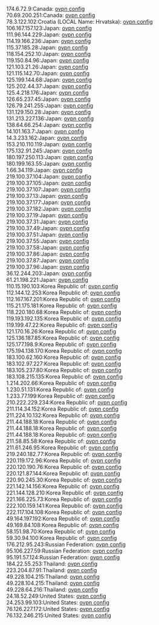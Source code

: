174.6.72.9:Canada: [ovpn config](vpn/174_6_72_9.ovpn)  
70.69.200.251:Canada: [ovpn config](vpn/70_69_200_251.ovpn)  
78.3.122.102:Croatia (LOCAL Name: Hrvatska): [ovpn config](vpn/78_3_122_102.ovpn)  
106.167.157.123:Japan: [ovpn config](vpn/106_167_157_123.ovpn)  
111.96.144.229:Japan: [ovpn config](vpn/111_96_144_229.ovpn)  
114.19.166.236:Japan: [ovpn config](vpn/114_19_166_236.ovpn)  
115.37.185.28:Japan: [ovpn config](vpn/115_37_185_28.ovpn)  
118.154.252.10:Japan: [ovpn config](vpn/118_154_252_10.ovpn)  
119.150.84.96:Japan: [ovpn config](vpn/119_150_84_96.ovpn)  
121.103.21.26:Japan: [ovpn config](vpn/121_103_21_26.ovpn)  
121.115.142.70:Japan: [ovpn config](vpn/121_115_142_70.ovpn)  
125.199.144.68:Japan: [ovpn config](vpn/125_199_144_68.ovpn)  
125.202.44.37:Japan: [ovpn config](vpn/125_202_44_37.ovpn)  
125.4.218.176:Japan: [ovpn config](vpn/125_4_218_176.ovpn)  
126.65.237.45:Japan: [ovpn config](vpn/126_65_237_45.ovpn)  
126.79.241.255:Japan: [ovpn config](vpn/126_79_241_255.ovpn)  
131.129.150.28:Japan: [ovpn config](vpn/131_129_150_28.ovpn)  
131.213.227.136:Japan: [ovpn config](vpn/131_213_227_136.ovpn)  
138.64.66.254:Japan: [ovpn config](vpn/138_64_66_254.ovpn)  
14.101.163.7:Japan: [ovpn config](vpn/14_101_163_7.ovpn)  
14.3.233.162:Japan: [ovpn config](vpn/14_3_233_162.ovpn)  
153.210.110.119:Japan: [ovpn config](vpn/153_210_110_119.ovpn)  
175.132.91.245:Japan: [ovpn config](vpn/175_132_91_245.ovpn)  
180.197.250.113:Japan: [ovpn config](vpn/180_197_250_113.ovpn)  
180.199.163.55:Japan: [ovpn config](vpn/180_199_163_55.ovpn)  
1.66.34.119:Japan: [ovpn config](vpn/1_66_34_119.ovpn)  
219.100.37.104:Japan: [ovpn config](vpn/219_100_37_104.ovpn)  
219.100.37.105:Japan: [ovpn config](vpn/219_100_37_105.ovpn)  
219.100.37.107:Japan: [ovpn config](vpn/219_100_37_107.ovpn)  
219.100.37.13:Japan: [ovpn config](vpn/219_100_37_13.ovpn)  
219.100.37.177:Japan: [ovpn config](vpn/219_100_37_177.ovpn)  
219.100.37.182:Japan: [ovpn config](vpn/219_100_37_182.ovpn)  
219.100.37.19:Japan: [ovpn config](vpn/219_100_37_19.ovpn)  
219.100.37.31:Japan: [ovpn config](vpn/219_100_37_31.ovpn)  
219.100.37.49:Japan: [ovpn config](vpn/219_100_37_49.ovpn)  
219.100.37.51:Japan: [ovpn config](vpn/219_100_37_51.ovpn)  
219.100.37.55:Japan: [ovpn config](vpn/219_100_37_55.ovpn)  
219.100.37.58:Japan: [ovpn config](vpn/219_100_37_58.ovpn)  
219.100.37.86:Japan: [ovpn config](vpn/219_100_37_86.ovpn)  
219.100.37.87:Japan: [ovpn config](vpn/219_100_37_87.ovpn)  
219.100.37.96:Japan: [ovpn config](vpn/219_100_37_96.ovpn)  
36.12.244.203:Japan: [ovpn config](vpn/36_12_244_203.ovpn)  
61.21.198.221:Japan: [ovpn config](vpn/61_21_198_221.ovpn)  
110.15.190.103:Korea Republic of: [ovpn config](vpn/110_15_190_103.ovpn)  
112.144.12.253:Korea Republic of: [ovpn config](vpn/112_144_12_253.ovpn)  
112.167.167.201:Korea Republic of: [ovpn config](vpn/112_167_167_201.ovpn)  
115.21.175.181:Korea Republic of: [ovpn config](vpn/115_21_175_181.ovpn)  
118.220.180.68:Korea Republic of: [ovpn config](vpn/118_220_180_68.ovpn)  
119.193.192.135:Korea Republic of: [ovpn config](vpn/119_193_192_135.ovpn)  
119.199.47.22:Korea Republic of: [ovpn config](vpn/119_199_47_22.ovpn)  
121.170.16.26:Korea Republic of: [ovpn config](vpn/121_170_16_26.ovpn)  
125.136.187.85:Korea Republic of: [ovpn config](vpn/125_136_187_85.ovpn)  
125.177.198.9:Korea Republic of: [ovpn config](vpn/125_177_198_9.ovpn)  
175.194.138.170:Korea Republic of: [ovpn config](vpn/175_194_138_170.ovpn)  
183.100.62.160:Korea Republic of: [ovpn config](vpn/183_100_62_160.ovpn)  
183.102.97.227:Korea Republic of: [ovpn config](vpn/183_102_97_227.ovpn)  
183.105.237.80:Korea Republic of: [ovpn config](vpn/183_105_237_80.ovpn)  
183.108.215.135:Korea Republic of: [ovpn config](vpn/183_108_215_135.ovpn)  
1.214.202.66:Korea Republic of: [ovpn config](vpn/1_214_202_66.ovpn)  
1.230.51.131:Korea Republic of: [ovpn config](vpn/1_230_51_131.ovpn)  
1.233.77.199:Korea Republic of: [ovpn config](vpn/1_233_77_199.ovpn)  
210.222.229.234:Korea Republic of: [ovpn config](vpn/210_222_229_234.ovpn)  
211.114.34.152:Korea Republic of: [ovpn config](vpn/211_114_34_152.ovpn)  
211.224.10.132:Korea Republic of: [ovpn config](vpn/211_224_10_132.ovpn)  
211.44.188.18:Korea Republic of: [ovpn config](vpn/211_44_188_18.ovpn)  
211.44.188.18:Korea Republic of: [ovpn config](vpn/211_44_188_18.ovpn)  
211.44.188.18:Korea Republic of: [ovpn config](vpn/211_44_188_18.ovpn)  
211.58.85.58:Korea Republic of: [ovpn config](vpn/211_58_85_58.ovpn)  
211.61.246.95:Korea Republic of: [ovpn config](vpn/211_61_246_95.ovpn)  
219.240.182.77:Korea Republic of: [ovpn config](vpn/219_240_182_77.ovpn)  
220.119.172.96:Korea Republic of: [ovpn config](vpn/220_119_172_96.ovpn)  
220.120.190.76:Korea Republic of: [ovpn config](vpn/220_120_190_76.ovpn)  
220.121.87.144:Korea Republic of: [ovpn config](vpn/220_121_87_144.ovpn)  
220.90.245.30:Korea Republic of: [ovpn config](vpn/220_90_245_30.ovpn)  
221.142.14.156:Korea Republic of: [ovpn config](vpn/221_142_14_156.ovpn)  
221.144.128.210:Korea Republic of: [ovpn config](vpn/221_144_128_210.ovpn)  
221.166.225.73:Korea Republic of: [ovpn config](vpn/221_166_225_73.ovpn)  
222.100.159.141:Korea Republic of: [ovpn config](vpn/222_100_159_141.ovpn)  
222.117.104.108:Korea Republic of: [ovpn config](vpn/222_117_104_108.ovpn)  
49.164.197.192:Korea Republic of: [ovpn config](vpn/49_164_197_192.ovpn)  
49.169.84.108:Korea Republic of: [ovpn config](vpn/49_169_84_108.ovpn)  
58.151.98.70:Korea Republic of: [ovpn config](vpn/58_151_98_70.ovpn)  
59.30.94.100:Korea Republic of: [ovpn config](vpn/59_30_94_100.ovpn)  
176.212.95.243:Russian Federation: [ovpn config](vpn/176_212_95_243.ovpn)  
95.106.227.59:Russian Federation: [ovpn config](vpn/95_106_227_59.ovpn)  
95.191.57.124:Russian Federation: [ovpn config](vpn/95_191_57_124.ovpn)  
184.22.55.253:Thailand: [ovpn config](vpn/184_22_55_253.ovpn)  
223.204.87.91:Thailand: [ovpn config](vpn/223_204_87_91.ovpn)  
49.228.104.215:Thailand: [ovpn config](vpn/49_228_104_215.ovpn)  
49.228.104.215:Thailand: [ovpn config](vpn/49_228_104_215.ovpn)  
49.228.64.216:Thailand: [ovpn config](vpn/49_228_64_216.ovpn)  
24.18.52.249:United States: [ovpn config](vpn/24_18_52_249.ovpn)  
24.253.99.103:United States: [ovpn config](vpn/24_253_99_103.ovpn)  
76.126.227.172:United States: [ovpn config](vpn/76_126_227_172.ovpn)  
76.132.246.215:United States: [ovpn config](vpn/76_132_246_215.ovpn)  
